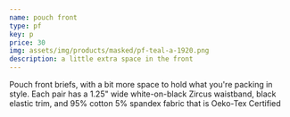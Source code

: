 ```yaml
---
name: pouch front
type: pf
key: p
price: 30
img: assets/img/products/masked/pf-teal-a-1920.png
description: a little extra space in the front
---
```


Pouch front briefs, with a bit more space to hold what you're packing in style.
Each pair has a 1.25" wide white-on-black Zircus waistband, black elastic trim,
and 95% cotton 5% spandex fabric that is Oeko-Tex Certified
